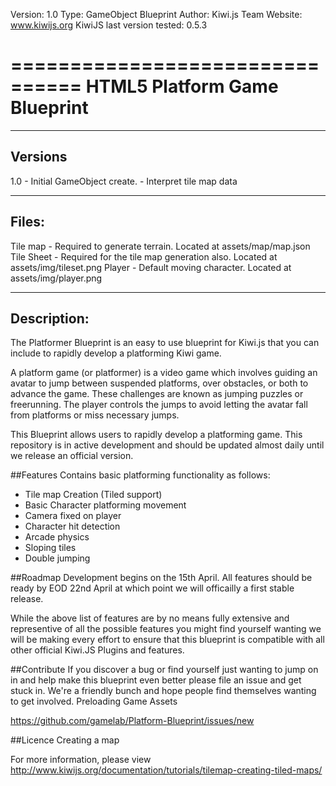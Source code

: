 Version: 1.0
Type: GameObject Blueprint
Author: Kiwi.js Team
Website: www.kiwijs.org
KiwiJS last version tested: 0.5.3

================================
HTML5 Platform Game Blueprint
================================

----------------------------------------------------------------------------------------
Versions
----------------------------------------------------------------------------------------

1.0 - Initial GameObject create. 
	- Interpret tile map data

----------------------------------------------------------------------------------------
Files:
----------------------------------------------------------------------------------------

Tile map - Required to generate terrain. Located at assets/map/map.json
Tile Sheet - Required for the tile map generation also. Located at assets/img/tileset.png
Player - Default moving character. Located at assets/img/player.png

----------------------------------------------------------------------------------------
Description:
----------------------------------------------------------------------------------------

The Platformer Blueprint is an easy to use blueprint for Kiwi.js that you can include to rapidly develop a platforming Kiwi game.

A platform game (or platformer) is a video game which involves guiding an avatar to jump between suspended platforms, over obstacles, or both to advance the game. These challenges are known as jumping puzzles or freerunning. The player controls the jumps to avoid letting the avatar fall from platforms or miss necessary jumps.

This Blueprint allows users to rapidly develop a platforming game. This repository is in active development and should be updated almost daily until we release an official version. 

##Features
Contains basic platforming functionality as follows:
* Tile map Creation (Tiled support)
* Basic Character platforming movement
* Camera fixed on player
* Character hit detection
* Arcade physics 
* Sloping tiles
* Double jumping

##Roadmap
Development begins on the 15th April. All features should be ready by EOD 22nd April at which point we will officailly a first stable release. 

While the above list of features are by no means fully extensive and representive of all the possible features you might find yourself wanting we will be making every effort to ensure that this blueprint is compatible with all other official Kiwi.JS Plugins and features. 

##Contribute 
If you discover a bug or find yourself just wanting to jump on in and help make this blueprint even better please file an issue and get stuck in. We're a friendly bunch and hope people find themselves wanting to get involved. 
Preloading Game Assets

https://github.com/gamelab/Platform-Blueprint/issues/new

##Licence
Creating a map

For more information, please view http://www.kiwijs.org/documentation/tutorials/tilemap-creating-tiled-maps/